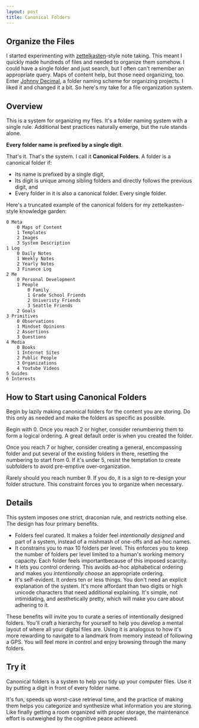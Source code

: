 ```yaml
---
layout: post
title: Canonical Folders
---
```


## Organize the Files
I started experimenting with  [zettelkasten](https://en.wikipedia.org/wiki/Zettelkasten)-style note taking. This meant I quickly made hundreds of files and needed to organize them somehow. I could have a single folder and just search, but I often can't remember an appropriate query. Maps of content help, but those need organizing, too. Enter [Johnny Decimal](https://johnnydecimal.com/), a folder naming scheme for organizing projects. I liked it and changed it a bit. So here's my take for a file organization system.

## Overview
This is a system for organizing my files. It's a folder naming system with a single rule. Additional best practices naturally emerge, but the rule stands alone.

**Every folder name is prefixed by a single digit**.

That's it. That's the system. I call it **Canonical Folders**. A folder is a canonical folder if:
- Its name is prefixed by a single digit,
- Its digit is unique among sibling folders and directly follows the previous digit, and
- Every folder in it is also a canonical folder. Every single folder.


Here's a truncated example of the canonical folders for my zettelkasten-style knowledge garden:

```
0 Meta
	0 Maps of Content
	1 Templates
	2 Images
	3 System Description
1 Log
	0 Daily Notes
	1 Weekly Notes
	2 Yearly Notes
	3 Finance Log
2 Me
	0 Personal Development
	1 People
		0 Family
		1 Grade School Friends
		2 Univeristy Friends
		3 Seattle Friends
	2 Goals
3 Primitives
	0 Observations
	1 Mindset Opinions
	2 Assertions
	3 Questions
4 Media
	0 Books
	1 Internet Sites
	2 Public People
	3 Organizations
	4 Youtube Videos
5 Guides
6 Interests
```

## How to Start using Canonical Folders
Begin by lazily making canonical folders for the content you are storing. Do this only as needed and make the folders as specific as possible. 

Begin with 0. Once you reach 2 or higher, consider renumbering them to form a logical ordering. A great default order is when you created the folder.

Once you reach 7 or higher, consider creating a general, encompassing folder and put several of the existing folders in there, resetting the numbering to start from 0. If it's under 5, resist the temptation to create subfolders to avoid pre-emptive over-organization.

Rarely should you reach number 9. If you do, it is a sign to re-design your folder structure. This constraint forces you to organize when necessary. 

## Details
This system imposes one strict, draconian rule, and restricts nothing else. The design has four primary benefits.

- Folders feel curated. It makes a folder feel *intentionally designed* and part of a system, instead of a mishmash of one-offs and ad-hoc names.
- It constrains you to max 10 folders per level. This enforces you to keep the number of folders per level limited to a human's working memory capacity. Each folder feels importantbecause of this imposed scarcity.
- It lets you control ordering. This avoids ad-hoc alphabetical ordering and makes you *intentionally choose* an appropriate ordering.
- It's self-evident. It orders ten or less things. You don't need an explicit explanation of the system. It's more affordant than two digits or high unicode characters that need additional explaining. It's simple, not intimidating, and aesthetically pretty, which will make you care about adhering to it.

These benefits will invite you to curate a series of intentionally designed folders. You'll craft a hierarchy for yourself to help you develop a mental layout of where all your digital files are. Using it is analogous to how it's more rewarding to navigate to a landmark from memory instead of following a GPS. You will feel more in control and enjoy browsing through the many folders.

## Try it
Canonical folders is a system to help you tidy up your computer files. Use it by putting a digit in front of every folder name. 

It's fun, speeds up worst-case retrieval time, and the practice of making them helps you categorize and synthesize what information you are storing. Like finally getting a room organized with proper storage, the maintenance effort is outweighed by the cognitive peace achieved.
